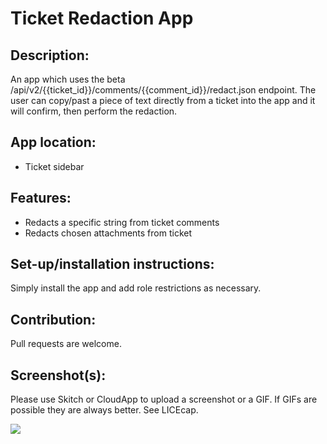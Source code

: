 # Ticket Redaction App

## Description:

An app which uses the beta /api/v2/{{ticket_id}}/comments/{{comment_id}}/redact.json endpoint. The user can copy/past a piece of text directly from a ticket into the app and it will confirm, then perform the redaction.

## App location:

* Ticket sidebar

## Features:

* Redacts a specific string from ticket comments
* Redacts chosen attachments from ticket

## Set-up/installation instructions:

Simply install the app and add role restrictions as necessary.

## Contribution:

Pull requests are welcome.

## Screenshot(s):

Please use Skitch or CloudApp to upload a screenshot or a GIF. If GIFs are possible they are always better. See LICEcap.

![](http://f.cl.ly/items/2L2d2M1G2X0U372J1n1j/Screen%20Shot%202014-01-08%20at%201.09.04%20PM.png)